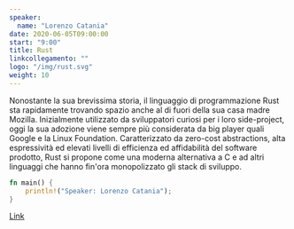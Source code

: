 ```yaml
---
speaker:
  name: "Lorenzo Catania"
date: 2020-06-05T09:00:00
start: "9:00"
title: Rust
linkcollegamento: ""
logo: "/img/rust.svg"
weight: 10
---
```


Nonostante la sua brevissima storia, il linguaggio di programmazione Rust sta rapidamente trovando spazio anche al di fuori della sua casa madre Mozilla. Inizialmente utilizzato da sviluppatori curiosi per i loro side-project, oggi la sua adozione viene sempre più considerata da big player quali Google e la Linux Foundation. Caratterizzato da zero-cost abstractions, alta espressività ed elevati livelli di efficienza ed affidabilità del software prodotto, Rust si propone come una moderna alternativa a C e ad altri linguaggi che hanno fin'ora monopolizzato gli stack di sviluppo.

```rust
fn main() {
    println!("Speaker: Lorenzo Catania");
}
```

[Link](https://github.com/gohugoio/hugo/) 